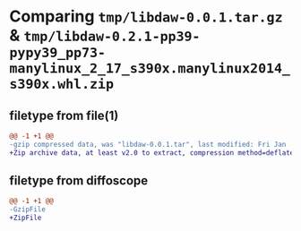 # Comparing `tmp/libdaw-0.0.1.tar.gz` & `tmp/libdaw-0.2.1-pp39-pypy39_pp73-manylinux_2_17_s390x.manylinux2014_s390x.whl.zip`

## filetype from file(1)

```diff
@@ -1 +1 @@
-gzip compressed data, was "libdaw-0.0.1.tar", last modified: Fri Jan  1 00:00:00 2016, max compression
+Zip archive data, at least v2.0 to extract, compression method=deflate
```

## filetype from diffoscope

```diff
@@ -1 +1 @@
-GzipFile
+ZipFile
```


